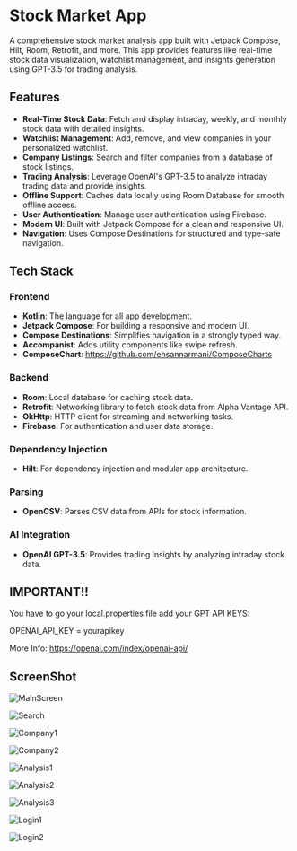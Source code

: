 # Stock Market App

A comprehensive stock market analysis app built with Jetpack Compose, Hilt, Room, Retrofit, and more. This app provides features like real-time stock data visualization, watchlist management, and insights generation using GPT-3.5 for trading analysis.

## Features

- **Real-Time Stock Data**: Fetch and display intraday, weekly, and monthly stock data with detailed insights.
- **Watchlist Management**: Add, remove, and view companies in your personalized watchlist.
- **Company Listings**: Search and filter companies from a database of stock listings.
- **Trading Analysis**: Leverage OpenAI's GPT-3.5 to analyze intraday trading data and provide insights.
- **Offline Support**: Caches data locally using Room Database for smooth offline access.
- **User Authentication**: Manage user authentication using Firebase.
- **Modern UI**: Built with Jetpack Compose for a clean and responsive UI.
- **Navigation**: Uses Compose Destinations for structured and type-safe navigation.

## Tech Stack

### Frontend
- **Kotlin**: The language for all app development.
- **Jetpack Compose**: For building a responsive and modern UI.
- **Compose Destinations**: Simplifies navigation in a strongly typed way.
- **Accompanist**: Adds utility components like swipe refresh.
- **ComposeChart**: https://github.com/ehsannarmani/ComposeCharts

### Backend
- **Room**: Local database for caching stock data.
- **Retrofit**: Networking library to fetch stock data from Alpha Vantage API.
- **OkHttp**: HTTP client for streaming and networking tasks.
- **Firebase**: For authentication and user data storage.

### Dependency Injection
- **Hilt**: For dependency injection and modular app architecture.

### Parsing
- **OpenCSV**: Parses CSV data from APIs for stock information.

### AI Integration
- **OpenAI GPT-3.5**: Provides trading insights by analyzing intraday stock data.

## IMPORTANT!!
You have  to go your local.properties file add your GPT API KEYS:

OPENAI_API_KEY = yourapikey

More Info:
https://openai.com/index/openai-api/


## ScreenShot
![MainScreen](ScreenShot/MainScreen.png)

![Search](ScreenShot/Search.png)

![Company1](ScreenShot/Company1.png)

![Company2](ScreenShot/Company2.png)

![Analysis1](ScreenShot/analysis1.png)

![Analysis2](ScreenShot/analysis2.png)

![Analysis3](ScreenShot/analysis3.png)

![Login1](ScreenShot/login1.png)

![Login2](ScreenShot/login2.png)



